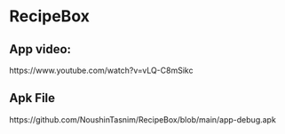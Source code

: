 # RecipeBox
<h2>App video:</h2>
https://www.youtube.com/watch?v=vLQ-C8mSikc

<h2>Apk File</h2>
https://github.com/NoushinTasnim/RecipeBox/blob/main/app-debug.apk
